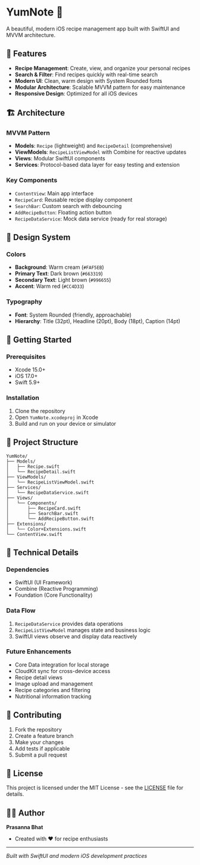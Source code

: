 # YumNote 📱

A beautiful, modern iOS recipe management app built with SwiftUI and MVVM architecture.

## 🍳 Features

- **Recipe Management**: Create, view, and organize your personal recipes
- **Search & Filter**: Find recipes quickly with real-time search
- **Modern UI**: Clean, warm design with System Rounded fonts
- **Modular Architecture**: Scalable MVVM pattern for easy maintenance
- **Responsive Design**: Optimized for all iOS devices

## 🏗️ Architecture

### **MVVM Pattern**
- **Models**: `Recipe` (lightweight) and `RecipeDetail` (comprehensive)
- **ViewModels**: `RecipeListViewModel` with Combine for reactive updates
- **Views**: Modular SwiftUI components
- **Services**: Protocol-based data layer for easy testing and extension

### **Key Components**
- `ContentView`: Main app interface
- `RecipeCard`: Reusable recipe display component
- `SearchBar`: Custom search with debouncing
- `AddRecipeButton`: Floating action button
- `RecipeDataService`: Mock data service (ready for real storage)

## 🎨 Design System

### **Colors**
- **Background**: Warm cream (`#FAF5EB`)
- **Primary Text**: Dark brown (`#663319`)
- **Secondary Text**: Light brown (`#996655`)
- **Accent**: Warm red (`#CC4D33`)

### **Typography**
- **Font**: System Rounded (friendly, approachable)
- **Hierarchy**: Title (32pt), Headline (20pt), Body (18pt), Caption (14pt)

## 🚀 Getting Started

### **Prerequisites**
- Xcode 15.0+
- iOS 17.0+
- Swift 5.9+

### **Installation**
1. Clone the repository
2. Open `YumNote.xcodeproj` in Xcode
3. Build and run on your device or simulator

## 📁 Project Structure

```
YumNote/
├── Models/
│   ├── Recipe.swift
│   └── RecipeDetail.swift
├── ViewModels/
│   └── RecipeListViewModel.swift
├── Services/
│   └── RecipeDataService.swift
├── Views/
│   └── Components/
│       ├── RecipeCard.swift
│       ├── SearchBar.swift
│       └── AddRecipeButton.swift
├── Extensions/
│   └── Color+Extensions.swift
└── ContentView.swift
```

## 🔧 Technical Details

### **Dependencies**
- SwiftUI (UI Framework)
- Combine (Reactive Programming)
- Foundation (Core Functionality)

### **Data Flow**
1. `RecipeDataService` provides data operations
2. `RecipeListViewModel` manages state and business logic
3. SwiftUI views observe and display data reactively

### **Future Enhancements**
- Core Data integration for local storage
- CloudKit sync for cross-device access
- Recipe detail views
- Image upload and management
- Recipe categories and filtering
- Nutritional information tracking

## 🤝 Contributing

1. Fork the repository
2. Create a feature branch
3. Make your changes
4. Add tests if applicable
5. Submit a pull request

## 📄 License

This project is licensed under the MIT License - see the [LICENSE](LICENSE) file for details.

## 👨‍💻 Author

**Prasanna Bhat**
- Created with ❤️ for recipe enthusiasts

---

*Built with SwiftUI and modern iOS development practices* 
